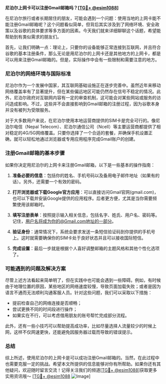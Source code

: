 **尼泊尔上网卡可以注册Gmail邮箱吗？[[TG💪+ @esim1088](https://t.me/s/esim1088)]**

在尼泊尔旅行或者长期居住的朋友，可能会遇到一个问题：使用当地的上网卡能不能注册Gmail邮箱呢？这个问题看似简单，但背后其实涉及到了网络环境、安全政策以及谷歌的具体要求等多方面的因素。今天我们就来详细聊聊这个话题，希望能帮助到有类似需求的朋友们。

首先，让我们明确一点：理论上，只要你的设备能够正常连接到互联网，并且符合谷歌的基本注册条件，那么无论是用尼泊尔的上网卡还是其他地方的上网卡，都是可以用来注册Gmail邮箱的。但是，实际操作中会有一些限制和需要注意的地方。

### 尼泊尔的网络环境与国际标准

尼泊尔作为一个发展中国家，其互联网基础设施正在逐步完善中。虽然近年来移动网络覆盖率有了显著提升，但在某些偏远地区可能仍然存在信号不稳定的情况。此外，尼泊尔政府对互联网内容有一定的审查机制，这可能会对某些网站或服务的访问造成影响。不过，这些并不会直接影响到Gmail邮箱的注册过程，因为谷歌本身并没有被列为受限服务。

对于大多数用户来说，在尼泊尔使用本地运营商提供的SIM卡是完全可行的。像尼泊尔电信（Nepal Telecom）、尼泊尔通信公司（Ncell）等主要运营商都提供了相对稳定的4G/5G网络覆盖。只要你选择了一个合适的套餐，并确保手机设置正确，就可以轻松地通过浏览器或专用应用程序完成Gmail账户的创建。

### 注册Gmail邮箱的基本步骤

如果你决定用尼泊尔的上网卡来注册Gmail邮箱，以下是一些基本的操作指南：

1. **准备必要的信息**：包括你的姓名、手机号码以及备用电子邮件地址（如果有的话）。另外，还需要一个有效的密码。
   
2. **打开浏览器或下载Google官方应用**：可以直接访问Gmail官网(gmail.com)，也可以下载并安装Google提供的应用程序。后者更方便，尤其是当你需要频繁使用该邮箱时。

3. **填写注册表单**：按照提示输入相关信息，包括名字、姓氏、用户名、密码等。记住，用户名将成为你的@Gmail.com地址的一部分。

4. **验证身份**：通常情况下，系统会要求发送一条短信验证码到你提供的手机号上。这时就需要确保你的SIM卡处于良好状态并且可以接收国际短信。

5. **完成设置**：最后一步就是根据个人喜好调整邮箱的主题风格和其他个性化选项了。

### 可能遇到的问题及解决方案

尽管上述方法看起来简单明了，但在实践中也可能会遇到一些障碍。例如，有时候由于地理位置的原因，某些地区的网络速度较慢，导致页面加载失败；或者是因为语言不通而无法顺利沟通客服人员。针对这些问题，我们可以采取以下措施：

- 提前检查自己的网络连接是否顺畅；
- 尝试更换不同的时间段进行操作；
- 如果实在不行，可以考虑借用朋友的账号帮忙完成部分流程。

此外，还有一些小技巧可以帮助提高成功率，比如尽量选择人流量较少的时候上网，这样不仅网速更快，还能避免因服务器过载而导致的错误提示。

### 总结

综上所述，使用尼泊尔的上网卡是可以成功注册Gmail邮箱的。当然，在此过程中也需要克服一定的挑战。希望本文所提供的信息能够对你有所帮助。如果你还有其他疑问，欢迎随时留言交流！记得关注我们的频道[[TG💪+ @esim1088](https://t.me/s/esim1088)]获取更多实用资讯哦～ [[TG💪+ @esim1088](https://t.me/s/esim1088) ![Image](https://i.postimg.cc/4NQfJmqS/Snipaste-2025-05-13-00-14-12.png)]